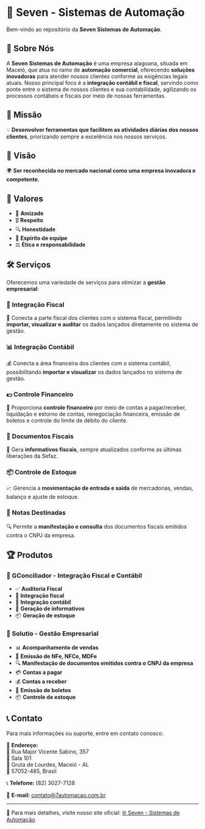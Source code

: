 # 🚀 Seven - Sistemas de Automação

Bem-vindo ao repositório da **Seven Sistemas de Automação**.

## 📌 Sobre Nós

A **Seven Sistemas de Automação** é uma empresa alagoana, situada em Maceió, que atua no ramo de **automação comercial**, oferecendo **soluções inovadoras** para atender nossos clientes conforme as exigências legais atuais. Nosso principal foco é a **integração contábil e fiscal**, servindo como ponte entre o sistema de nossos clientes e sua contabilidade, agilizando os processos contábeis e fiscais por meio de nossas ferramentas.

## 🎯 Missão

💡 **Desenvolver ferramentas que facilitem as atividades diárias dos nossos clientes**, priorizando sempre a excelência nos nossos serviços.

## 👀 Visão

🌍 **Ser reconhecida no mercado nacional como uma empresa inovadora e competente.**

## 💎 Valores

- 🤝 **Amizade**
- 🎖️ **Respeito**
- 🔍 **Honestidade**
- 👥 **Espírito de equipe**
- ⚖️ **Ética e responsabilidade**

## 🛠️ Serviços

Oferecemos uma variedade de serviços para otimizar a **gestão empresarial**:

### 📂 Integração Fiscal

🔗 Conecta a parte fiscal dos clientes com o sistema fiscal, permitindo **importar, visualizar e auditar** os dados lançados diretamente no sistema de gestão.

### 📊 Integração Contábil

💰 Conecta a área financeira dos clientes com o sistema contábil, possibilitando **importar e visualizar** os dados lançados no sistema de gestão.

### 💵 Controle Financeiro

📑 Proporciona **controle financeiro** por meio de contas a pagar/receber, liquidação e estorno de contas, renegociação financeira, emissão de boletos e controle do limite de débito do cliente.

### 📜 Documentos Fiscais

📄 Gera **informativos fiscais**, sempre atualizados conforme as últimas liberações da Sefaz.

### 📦 Controle de Estoque

📈 Gerencia a **movimentação de entrada e saída** de mercadorias, vendas, balanço e ajuste de estoque.

### 🧾 Notas Destinadas

🔍 Permite a **manifestação e consulta** dos documentos fiscais emitidos contra o CNPJ da empresa.

## 🏆 Produtos

### 🔹 GConciliador - Integração Fiscal e Contábil

- ✅ **Auditoria Fiscal**
- 🔄 **Integração fiscal**
- 🔄 **Integração contábil**
- 📑 **Geração de informativos**
- 📦 **Geração de estoque**

### 🔹 Solutio - Gestão Empresarial

- 📊 **Acompanhamento de vendas**
- 📝 **Emissão de NFe, NFCe, MDFe**
- 🔍 **Manifestação de documentos emitidos contra o CNPJ da empresa**
- 💳 **Contas a pagar**
- 💰 **Contas a receber**
- 📄 **Emissão de boletos**
- 📦 **Controle de estoque**

## 📞 Contato

Para mais informações ou suporte, entre em contato conosco:

📍 **Endereço:**  
🏢 Rua Major Vicente Sabino, 357  
🏬 Sala 101  
📍 Gruta de Lourdes, Maceió - AL  
📮 57052-485, Brasil

📞 **Telefone:** (82) 3027-7128

📧 **E-mail:** contato@7automacao.com.br

---

🔗 Para mais detalhes, visite nosso site oficial: [🌐 Seven - Sistemas de Automação](https://www.7automacao.com.br/)
